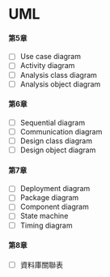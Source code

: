 # UML

#### 第5章
- [ ] Use case diagram
- [ ] Activity diagram
- [ ] Analysis class diagram
- [ ] Analysis object diagram

#### 第6章
- [ ] Sequential diagram
- [ ] Communication diagram
- [ ] Design class diagram
- [ ] Design object diagram

#### 第7章
- [ ] Deployment diagram
- [ ] Package diagram
- [ ] Component diagram
- [ ] State machine
- [ ] Timing diagram

#### 第8章
- [ ] 資料庫關聯表 
